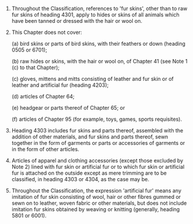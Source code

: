 1. Throughout the Classification, references to 'fur skins', other than to raw fur skins of heading 4301, apply to hides or skins of all animals which have been tanned or dressed with the hair or wool on.

2. This Chapter does not cover:

    (a) bird skins or parts of bird skins, with their feathers or down (heading 0505 or 6701);
    
    (b) raw hides or skins, with the hair or wool on, of Chapter 41 (see Note 1 (c) to that Chapter);
    
    (c) gloves, mittens and mitts consisting of leather and fur skin or of leather and artificial fur (heading 4203);
    
    (d) articles of Chapter 64;
    
    (e) headgear or parts thereof of Chapter 65; or
    
    (f) articles of Chapter 95 (for example, toys, games, sports requisites).

3. Heading 4303 includes fur skins and parts thereof, assembled with the addition of other materials, and fur skins and parts thereof, sewn together in the form of garments or parts or accessories of garments or in the form of other articles.

4. Articles of apparel and clothing accessories (except those excluded by Note 2) lined with fur skin or artificial fur or to which fur skin or artificial fur is attached on the outside except as mere trimming are to be classified, in heading 4303 or 4304, as the case may be.

5. Throughout the Classification, the expression 'artificial fur' means any imitation of fur skin consisting of wool, hair or other fibres gummed or sewn on to leather, woven fabric or other materials, but does not include imitation fur skins obtained by weaving or knitting (generally, heading 5801 or 6001).
